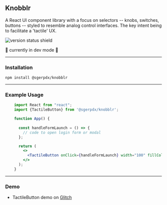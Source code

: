## Knobblr  

A React UI component library with a focus on selectors -- knobs, switches, buttons -- styled to resemble analog control interfaces. The key intent being to facilitate a 'tactile' UX.  

![version status shield](https://img.shields.io/badge/dynamic/json?color=%230000CD&label=version&query=version&url=https%3A%2F%2Fraw.githubusercontent.com%2Fsgerpdx%2Fknobblr%2Fmain%2Fpackage.json)  

🧱 currently in dev mode 🧱

---  

### Installation  

`
npm install @sgerpdx/knobblr
`  

---  

### Example Usage  

```jsx
    import React from "react";  
    import {TactileButton} from '@sgerpdx/knobblr';  

    function App() { 
    
      const handleFormLaunch = () => {
        // code to open login form or modal
      };

      return (  
        <>  
          <TactileButton onClick={handleFormLaunch} width="100" fillColor="#0000CD" strokeColor="white" label="Login" />  
        </>  
      );  
    }    
```

---  

### Demo   

- TactileButton demo on [Glitch](https://glitch.com/edit/#!/buttery-truth-papyrus?path=src%2Fcomponents%2FButtonDemo.tsx%3A1%3A0)  

